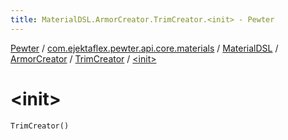```yaml
---
title: MaterialDSL.ArmorCreator.TrimCreator.<init> - Pewter
---
```


[Pewter](../../../../index.html) / [com.ejektaflex.pewter.api.core.materials](../../../index.html) / [MaterialDSL](../../index.html) / [ArmorCreator](../index.html) / [TrimCreator](index.html) / [&lt;init&gt;](./-init-.html)

# &lt;init&gt;

`TrimCreator()`